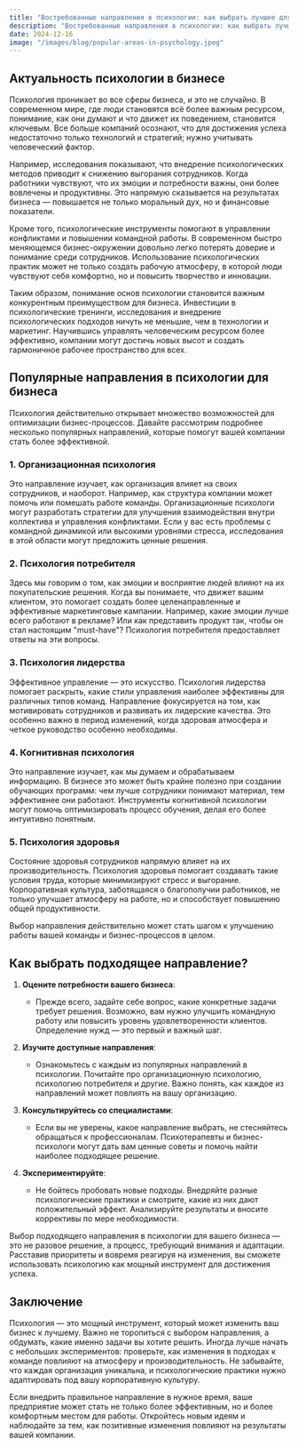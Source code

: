 ```yaml
---  
title: "Востребованные направления в психологии: как выбрать лучшее для бизнеса?"  
description: "Востребованные направления в психологии: как выбрать лучшее для бизнеса?"  
date: 2024-12-16
image: "/images/blog/popular-areas-in-psychology.jpeg" 
---
```


## Актуальность психологии в бизнесе

Психология проникает во все сферы бизнеса, и это не случайно. В современном мире, где люди становятся всё более важным ресурсом, понимание, как они думают и что движет их поведением, становится ключевым. Все больше компаний осознают, что для достижения успеха недостаточно только технологий и стратегий; нужно учитывать человеческий фактор.

Например, исследования показывают, что внедрение психологических методов приводит к снижению выгорания сотрудников. Когда работники чувствуют, что их эмоции и потребности важны, они более вовлечены и продуктивны. Это напрямую сказывается на результатах бизнеса — повышается не только моральный дух, но и финансовые показатели.

Кроме того, психологические инструменты помогают в управлении конфликтами и повышении командной работы. В современном быстро меняющемся бизнес-окружении довольно легко потерять доверие и понимание среди сотрудников. Использование психологических практик может не только создать рабочую атмосферу, в которой люди чувствуют себя комфортно, но и повысить творчество и инновации.

Таким образом, понимание основ психологии становится важным конкурентным преимуществом для бизнеса. Инвестиции в психологические тренинги, исследования и внедрение психологических подходов ничуть не меньшие, чем в технологии и маркетинг. Научившись управлять человеческим ресурсом более эффективно, компании могут достичь новых высот и создать гармоничное рабочее пространство для всех.
## Популярные направления в психологии для бизнеса

Психология действительно открывает множество возможностей для оптимизации бизнес-процессов. Давайте рассмотрим подробнее несколько популярных направлений, которые помогут вашей компании стать более эффективной.

### 1. Организационная психология

Это направление изучает, как организация влияет на своих сотрудников, и наоборот. Например, как структура компании может помочь или помешать работе команды. Организационные психологи могут разработать стратегии для улучшения взаимодействия внутри коллектива и управления конфликтами. Если у вас есть проблемы с командной динамикой или высокими уровнями стресса, исследования в этой области могут предложить ценные решения.

### 2. Психология потребителя

Здесь мы говорим о том, как эмоции и восприятие людей влияют на их покупательские решения. Когда вы понимаете, что движет вашим клиентом, это помогает создать более целенаправленные и эффективные маркетинговые кампании. Например, какие эмоции лучше всего работают в рекламе? Или как представить продукт так, чтобы он стал настоящим "must-have"? Психология потребителя предоставляет ответы на эти вопросы.

### 3. Психология лидерства

Эффективное управление — это искусство. Психология лидерства помогает раскрыть, какие стили управления наиболее эффективны для различных типов команд. Направление фокусируется на том, как мотивировать сотрудников и развивать их лидерские качества. Это особенно важно в период изменений, когда здоровая атмосфера и четкое руководство особенно необходимы.

### 4. Когнитивная психология

Это направление изучает, как мы думаем и обрабатываем информацию. В бизнесе это может быть крайне полезно при создании обучающих программ: чем лучше сотрудники понимают материал, тем эффективнее они работают. Инструменты когнитивной психологии могут помочь оптимизировать процесс обучения, делая его более интуитивно понятным.

### 5. Психология здоровья

Состояние здоровья сотрудников напрямую влияет на их производительность. Психология здоровья помогает создавать такие условия труда, которые минимизируют стресс и выгорание. Корпоративная культура, заботящаяся о благополучии работников, не только улучшает атмосферу на работе, но и способствует повышению общей продуктивности.

Выбор направления действительно может стать шагом к улучшению работы вашей команды и бизнес-процессов в целом.
## Как выбрать подходящее направление?

1. **Оцените потребности вашего бизнеса**:
   - Прежде всего, задайте себе вопрос, какие конкретные задачи требует решения. Возможно, вам нужно улучшить командную работу или повысить уровень удовлетворенности клиентов. Определение нужд — это первый и важный шаг.

2. **Изучите доступные направления**:
   - Ознакомьтесь с каждым из популярных направлений в психологии. Почитайте про организационную психологию, психологию потребителя и другие. Важно понять, как каждое из направлений может повлиять на вашу организацию.

3. **Консультируйтесь со специалистами**:
   - Если вы не уверены, какое направление выбрать, не стесняйтесь обращаться к профессионалам. Психотерапевты и бизнес-психологи могут дать вам ценные советы и помочь найти наиболее подходящее решение.

4. **Экспериментируйте**:
   - Не бойтесь пробовать новые подходы. Внедряйте разные психологические практики и смотрите, какие из них дают положительный эффект. Анализируйте результаты и вносите коррективы по мере необходимости.

Выбор подходящего направления в психологии для вашего бизнеса — это не разовое решение, а процесс, требующий внимания и адаптации. Расставив приоритеты и вовремя реагируя на изменения, вы сможете использовать психологию как мощный инструмент для достижения успеха.
## Заключение

Психология — это мощный инструмент, который может изменить ваш бизнес к лучшему. Важно не торопиться с выбором направления, а обдумать, какие именно задачи вы хотите решить. Иногда лучше начать с небольших экспериментов: проверьте, как изменения в подходах к команде повлияют на атмосферу и производительность. Не забывайте, что каждая организация уникальна, и психологические практики нужно адаптировать под вашу корпоративную культуру. 

Если внедрить правильное направление в нужное время, ваше предприятие может стать не только более эффективным, но и более комфортным местом для работы. Откройтесь новым идеям и наблюдайте за тем, как позитивные изменения повлияют на результаты вашей компании.